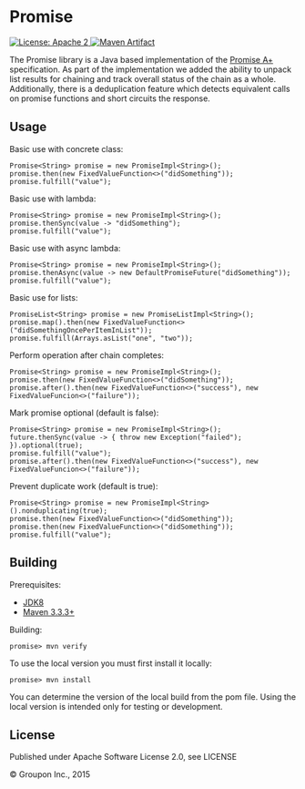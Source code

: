Promise
=======

<a href="https://raw.githubusercontent.com/groupon/promise/master/LICENSE">
    <img src="https://img.shields.io/hexpm/l/plug.svg"
         alt="License: Apache 2">
</a>
<a href="http://search.maven.org/#search%7Cga%7C1%7Cg%3A%22com.groupon.vertx%22%20a%3A%22promise%22">
    <img src="https://img.shields.io/maven-central/v/com.groupon.promise/promise.svg"
         alt="Maven Artifact">
</a>

The Promise library is a Java based implementation of the [Promise A+](http://promisesaplus.com) specification.  As part of the implementation we added the ability to unpack list results for chaining and track overall status of the chain as a whole.  Additionally, there is a deduplication feature which detects equivalent calls on promise functions and short circuits the response.

Usage
-----

Basic use with concrete class:

    Promise<String> promise = new PromiseImpl<String>();
    promise.then(new FixedValueFunction<>("didSomething"));
    promise.fulfill("value");

Basic use with lambda:

    Promise<String> promise = new PromiseImpl<String>();
    promise.thenSync(value -> "didSomething");
    promise.fulfill("value");

Basic use with async lambda:

    Promise<String> promise = new PromiseImpl<String>();
    promise.thenAsync(value -> new DefaultPromiseFuture("didSomething"));
    promise.fulfill("value");

Basic use for lists:

    PromiseList<String> promise = new PromiseListImpl<String>();
    promise.map().then(new FixedValueFunction<>("didSomethingOncePerItemInList"));
    promise.fulfill(Arrays.asList("one", "two"));

Perform operation after chain completes:

    Promise<String> promise = new PromiseImpl<String>();
    promise.then(new FixedValueFunction<>("didSomething"));
    promise.after().then(new FixedValueFunction<>("success"), new FixedValueFuncion<>("failure"));

Mark promise optional (default is false):

    Promise<String> promise = new PromiseImpl<String>();
    future.thenSync(value -> { throw new Exception("failed"); }).optional(true);
    promise.fulfill("value");
    promise.after().then(new FixedValueFunction<>("success"), new FixedValueFuncion<>("failure"));

Prevent duplicate work (default is true):

    Promise<String> promise = new PromiseImpl<String>().nonduplicating(true);
    promise.then(new FixedValueFunction<>("didSomething"));
    promise.then(new FixedValueFunction<>("didSomething"));
    promise.fulfill("value");

Building
--------

Prerequisites:
* [JDK8](http://www.oracle.com/technetwork/java/javase/downloads/jdk8-downloads-2133151.html)
* [Maven 3.3.3+](http://maven.apache.org/download.cgi)

Building:

    promise> mvn verify

To use the local version you must first install it locally:

    promise> mvn install

You can determine the version of the local build from the pom file.  Using the local version is intended only for testing or development.


License
-------

Published under Apache Software License 2.0, see LICENSE

&copy; Groupon Inc., 2015
